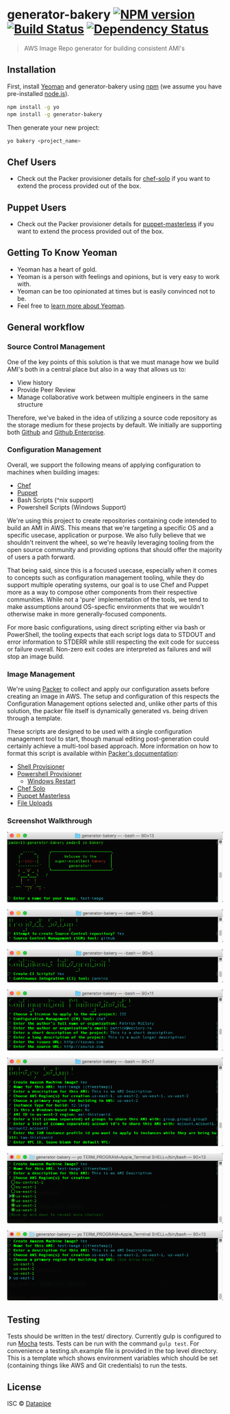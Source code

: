 # generator-bakery [![NPM version][npm-image]][npm-url] [![Build Status][travis-image]][travis-url] [![Dependency Status][daviddm-image]][daviddm-url]
> AWS Image Repo generator for building consistent AMI&#39;s

## Installation

First, install [Yeoman](http://yeoman.io) and generator-bakery using [npm](https://www.npmjs.com/) (we assume you have pre-installed [node.js](https://nodejs.org/)).

```bash
npm install -g yo
npm install -g generator-bakery
```

Then generate your new project:

```bash
yo bakery <project_name>
```

## Chef Users

* Check out the Packer provisioner details for [chef-solo](https://www.packer.io/docs/provisioners/chef-solo.html) if you want to extend the process provided out of the box.

## Puppet Users

* Check out the Packer provisioner details for [puppet-masterless](https://www.packer.io/docs/provisioners/puppet-masterless.html) if you want to extend the process provided out of the box.

## Getting To Know Yeoman

 * Yeoman has a heart of gold.
 * Yeoman is a person with feelings and opinions, but is very easy to work with.
 * Yeoman can be too opinionated at times but is easily convinced not to be.
 * Feel free to [learn more about Yeoman](http://yeoman.io/).

## General workflow

### Source Control Management

One of the key points of this solution is that we must manage how we build AMI's both in a central place but also in a way that allows us to:

* View history
* Provide Peer Review
* Manage collaborative work between multiple engineers in the same structure

Therefore, we've baked in the idea of utilizing a source code repository as the storage medium for these projects by default. We initially are supporting both [Github](https://github.com) and [Github Enterprise](https://enterprise.github.com/home).

### Configuration Management

Overall, we support the following means of applying configuration to machines when building images:

* [Chef](http://chef.io)
* [Puppet](http://puppetlabs.com)
* Bash Scripts (^nix support)
* Powershell Scripts (Windows Support)

We're using this project to create repositories containing code intended to build an AMI in AWS. This means that we're targeting a specific OS and a specific usecase, application or purpose. We also fully believe that we shouldn't reinvent the wheel, so we're heavily leveraging tooling from the open source community and providing options that should offer the majority of users a path forward.

That being said, since this is a focused usecase, especially when it comes to concepts such as configuration management tooling, while they do support multiple operating systems, our goal is to use Chef and Puppet more as a way to compose other components from their respective communities. While not a 'pure' implementation of the tools, we tend to make assumptions around OS-specfic environments that we wouldn't otherwise make in more generally-focused components.

For more basic configurations, using direct scripting either via bash or PowerShell, the tooling expects that each script logs data to STDOUT and error information to STDERR while still respecting the exit code for success or failure overall. Non-zero exit codes are interpreted as failures and will stop an image build.

### Image Management

We're using [Packer](http://packer.io) to collect and apply our configuration assets before creating an image in AWS. The setup and configuration of this respects the Configuration Management options selected and, unlike other parts of this solution, the packer file itself is dynamically generated vs. being driven through a template.

These scripts are designed to be used with a single configuration management tool to start, though manual editing post-generation could certainly achieve a multi-tool based approach. More information on how to format this script is available within [Packer's documentation](https://www.packer.io/docs):

* [Shell Provisioner](https://www.packer.io/docs/provisioners/shell.html)
* [Powershell Provisioner](https://www.packer.io/docs/provisioners/powershell.html)
  * [Windows Restart](https://www.packer.io/docs/provisioners/windows-restart.html)
* [Chef Solo](https://www.packer.io/docs/provisioners/chef-solo.html)
* [Puppet Masterless](https://www.packer.io/docs/provisioners/puppet-masterless.html)
* [File Uploads](https://www.packer.io/docs/provisioners/file.html)

### Screenshot Walkthrough

![welcome!](docs/images/welcomescreen.png)

![Source Control Management](docs/images/scmscreen.png)

![Continuous Integration](docs/images/ciscreen.png)

![Configuration Management](docs/images/cmscreen.png)

![Bakery!](docs/images/bakeryscreen.png)

![Select Multiple Regions](docs/images/selectmultipleregionsscreen.png)

![Select Primary Region](docs/images/primaryregionscreen.png)

## Testing
Tests should be written in the test/ directory. Currently gulp is configured to run [Mocha](https://mochajs.org/) tests. Tests can be run with the command ```gulp test```. For convenience a testing.sh.example file is provided in the top level directory. This is a template which shows environment variables which should be set (containing things like AWS and Git credentials) to run the tests.

## License

ISC © [Datapipe](https://datapipe.com/)

[npm-image]: https://badge.fury.io/js/generator-imagebuild.svg
[npm-url]: https://npmjs.org/package/generator-imagebuild
[travis-image]: https://travis-ci.org/datapipe/generator-imagebuild.svg?branch=master
[travis-url]: https://travis-ci.org/datapipe/generator-imagebuild
[daviddm-image]: https://david-dm.org/datapipe/generator-imagebuild.svg?theme=shields.io
[daviddm-url]: https://david-dm.org/datapipe/generator-imagebuild
